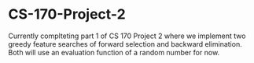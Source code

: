 # CS-170-Project-2
Currently complteting part 1 of CS 170 Project 2 where we implement two greedy feature searches of forward selection and backward elimination. Both will use an evaluation function of a random number for now.
